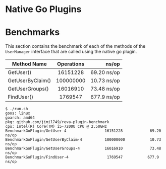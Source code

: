 # Native Go Plugins

# Benchmarks

This section contains the benchmark of each of the methods of the `UserManager` interface that are called using the native go plugin.

| Method Name                       | Operations  | ns/op       |
| -------------------------- |:-----------:| -----------:|
| GetUser()                  | 16151228        | 69.20 ns/op  |
| GetUserByClaim()           | 100000000       | 10.73 ns/op |
| GetUserGroups()            | 16016910        | 73.48 ns/op |
| FindUser()                 | 1769547         | 677.9 ns/op |

```
$ ./run.sh
goos: linux
goarch: amd64
pkg: github.com/jimil749/reva-plugin-benchmark
cpu: Intel(R) Core(TM) i5-7200U CPU @ 2.50GHz
BenchmarkGoPlugin/GetUser-4     	        16151228	        69.20 ns/op
BenchmarkGoPlugin/GetUserByClaim-4         	100000000	        10.73 ns/op
BenchmarkGoPlugin/GetUserGroups-4          	16016910	        73.48 ns/op
BenchmarkGoPlugin/FindUser-4               	 1769547	       677.9 ns/op

```